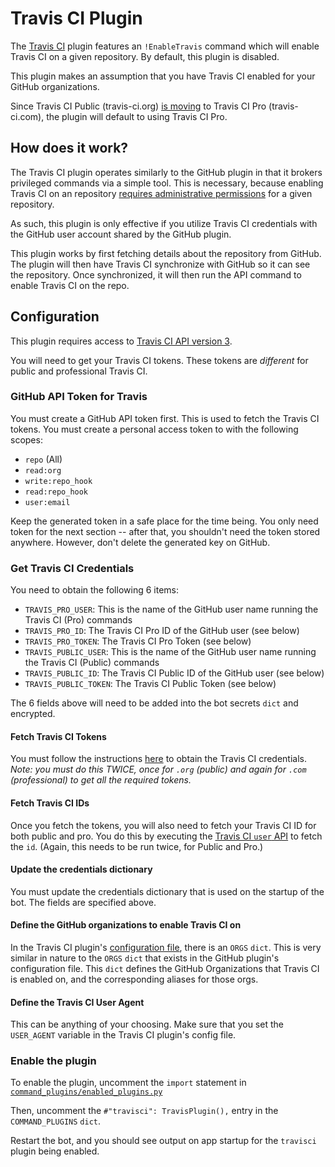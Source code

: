 Travis CI Plugin
=================

The [Travis CI](https://travis-ci.com/) plugin features an `!EnableTravis` command which will enable Travis CI 
on a given repository. By default, this plugin is disabled.

This plugin makes an assumption that you have Travis CI enabled for your GitHub organizations.

Since Travis CI Public (travis-ci.org) [is moving](https://blog.travis-ci.com/2018-05-02-open-source-projects-on-travis-ci-com-with-github-apps) to Travis CI Pro (travis-ci.com), 
the plugin will default to using Travis CI Pro.

How does it work?
----------------
The Travis CI plugin operates similarly to the GitHub plugin in that it brokers privileged commands
via a simple tool. This is necessary, because enabling Travis CI on an repository [requires administrative
permissions](https://docs.travis-ci.com/user/getting-started#To-get-started-with-Travis-CI%3A)
for a given repository.

As such, this plugin is only effective if you utilize Travis CI credentials with the GitHub user account
shared by the GitHub plugin.

This plugin works by first fetching details about the repository from GitHub. The plugin will then
have Travis CI synchronize with GitHub so it can see the repository. Once synchronized, it will
then run the API command to enable Travis CI on the repo.

Configuration
-------------
This plugin requires access to [Travis CI API version 3](https://developer.travis-ci.com/). 

You will need to get your Travis CI tokens. These tokens
are _different_ for public and professional Travis CI.

### GitHub API Token for Travis

You must create a GitHub API token first. This is used to fetch the Travis CI tokens. You must
create a personal access token to with the following scopes:

   - `repo` (All)
   - `read:org`
   - `write:repo_hook`
   - `read:repo_hook`
   - `user:email`
   
Keep the generated token in a safe place for the time being. You only need token for the
next section -- after that, you shouldn't need the token stored anywhere. However, don't
delete the generated key on GitHub.

### Get Travis CI Credentials
You need to obtain the following 6 items:
   - `TRAVIS_PRO_USER`: This is the name of the GitHub user name running the Travis CI (Pro) commands
   - `TRAVIS_PRO_ID`: The Travis CI Pro ID of the GitHub user (see below)
   - `TRAVIS_PRO_TOKEN`: The Travis CI Pro Token (see below)
   - `TRAVIS_PUBLIC_USER`: This is the name of the GitHub user name running the Travis CI (Public) commands
   - `TRAVIS_PUBLIC_ID`: The Travis CI Public ID of the GitHub user (see below)
   - `TRAVIS_PUBLIC_TOKEN`: The Travis CI Public Token (see below)

The 6 fields above will need to be added into the bot secrets `dict` and encrypted.

#### Fetch Travis CI Tokens
You must follow the instructions [here](https://docs.travis-ci.com/api#authentication) to obtain the
Travis CI credentials. *Note: you must do this TWICE, once for `.org` (public) and again for
`.com` (professional) to get all the required tokens.*

#### Fetch Travis CI IDs
Once you fetch the tokens, you will also need to fetch your Travis CI ID for both public
and pro. You do this by executing the 
[Travis CI `user` API](https://developer.travis-ci.org/explore/user) to fetch the `id`. 
(Again, this needs to be run twice, for Public and Pro.)

#### Update the credentials dictionary
You must update the credentials dictionary that is used on the startup of the bot.
The fields are specified above.

#### Define the GitHub organizations to enable Travis CI on
In the Travis CI plugin's [configuration file](https://github.com/Netflix/hubcommander/blob/master/command_plugins/travis_ci/config.py), there is an `ORGS` `dict`.
This is very similar in nature to the `ORGS` `dict` that exists in the GitHub plugin's configuration file. This
`dict` defines the GitHub Organizations that Travis CI is enabled on, and the corresponding aliases for those orgs.

#### Define the Travis CI User Agent
This can be anything of your choosing. Make sure that you set the `USER_AGENT` variable in the Travis CI plugin's config file.

### Enable the plugin
To enable the plugin, uncomment the `import` statement in 
[`command_plugins/enabled_plugins.py`](https://github.com/Netflix/hubcommander/blob/master/command_plugins/enabled_plugins.py)

Then, uncomment the `#"travisci": TravisPlugin(),` entry in the `COMMAND_PLUGINS` `dict`.

Restart the bot, and you should see output on app startup for the `travisci` plugin being enabled.
